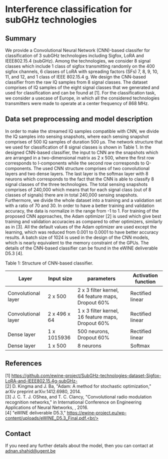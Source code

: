 # Interference classification for subGHz technologies
## Summary
We provide a Convolutional Neural Network (CNN)-based classifer for classification of 3 subGHz technologies including Sigfox, LoRA and IEEE802.15.4 (subGHz). Among the technologies, we consider 8 signal classes which include 1 class of sigfox transmitting randomly on the 400 sigfox channels, 6 classes of LoRA with spreading factors (SFs) 7, 8, 9, 10, 11, and 12, and 1 class of IEEE 802.15.4 g. We design the CNN-based classifier from the raw IQ samples from 8 signal classes. The dataset comprises of IQ samples of the eight signal classes that we generated and used for classification and can be found at [1]. For the classification task, we consider a usecase of Europe, in which all the considered technologies transmitters were made to operate at a center frequency of 868 MHz. 
## Data set preprocessing and model description
In order to make the streamed IQ samples compatible with CNN, we divide the IQ samples into sensing snapshots, where each sensing snapshot comprises of 500 IQ samples of duration 500 µs. The network structure that we used for classification of 8 signal classes is shown in Table 1. In the designed CNN-based classifier, the input to CNN are the snapshots which are arranged in a two-dimensional matrix as 2 x 500, where the first row corresponds to I-components while the second row corresponds to Q-components. The used CNN structure comprises of two convolutional layers and two dense layers. The last layer is the softmax layer with 8 neurons which corresponds to the fact that the CNN is able to classify 8 signal classes of the three technologies. The total sensing snapshots comprises of 240,000 which means that for each signal class (out of 8 classes of signals) there are in total 240,000 sensing snapshots. Furthermore, we divide the whole dataset into a training and a validation set with a ratio of 70 and 30. In order to have a better training and validation accuracy, the data is normalize in the range from -1 to 1. For training of the proposed CNN approaches, the Adam optimizer [2] is used which give best training and validation accuracies as compared to other optimizers, similarly as in [3]. All the default values of the Adam optimizer are used except the learning, which was reduced from 0.001 to 0.0001 to have better accuracy results. A batch size of 1024 is used in the design of the CNN models, which is nearly equivalent to the memory constraint of the GPUs. The details of the CNN-based classifier can be found in the eWINE deliverable D5.3 [4].

Table 1: Structure of CNN-based classifier. 

| Layer | Input size | parameters | Activation function |
| --- | --- |  --- |  --- | 
| Convolutional layer | 2 x 500 | 2 x 3 filter kernel, 64 feature maps, Dropout 60% | Rectified linear |
| Convolutional layer | 2 x 496 x 64 | 1 x 3 filter kernel, 16 feature maps, Dropout 60% | Rectified linear |
| Dense layer | 1 x 1015936 | 500 neurons, Dropout 60% | Rectified linear |
| Dense layer | 1 x 500 | 8 neurons | Softmax |



## References
[1] https://github.com/ewine-project/SubGHz-technologies-dataset-Sigfox-LoRA-and-IEEE802.15.4g-subGHz-<br/>
[2] D. Kingma and J. Ba, "Adam: A method for stochastic optimization," arXiv preprint arXiv:1412.6980, 2014.<br/>
[3] J. C. T. J. OShea, and T. C. Clancy, "Convolutional radio modulation recognition networks," in International Conference on Engineering Applications of Neural Networks, , 2016.<br/>
[4] "eWINE deliverable D5.3," https://ewine-project.eu/wp-content/uploads/eWINE_D5.3_Final.pdf.<br/>

## Contact
If you need any further details about the model, then you can contact at adnan.shahid@ugent.be
